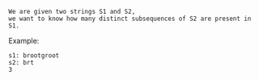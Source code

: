 ```
We are given two strings S1 and S2,
we want to know how many distinct subsequences of S2 are present in S1.
```

Example:

```
s1: brootgroot
s2: brt
3
```
